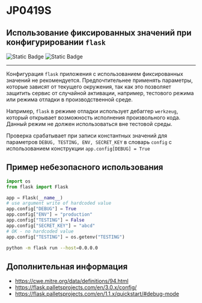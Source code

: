 # JP0419S
## Использование фиксированных значений при конфигурировании `flask`

![Static Badge](https://img.shields.io/badge/%D0%A1%D1%82%D0%B5%D0%BF%D0%B5%D0%BD%D1%8C%20%D0%BA%D1%80%D0%B8%D1%82%D0%B8%D1%87%D0%BD%D0%BE%D1%81%D1%82%D0%B8-%D0%92%D1%8B%D1%81%D0%BE%D0%BA%D0%B0%D1%8F-crimson?style=for-the-badge)
![Static Badge](https://img.shields.io/badge/%D0%94%D0%BE%D1%81%D1%82%D0%BE%D0%B2%D0%B5%D1%80%D0%BD%D0%BE%D1%81%D1%82%D1%8C%20%D0%BE%D0%BF%D1%80%D0%B5%D0%B4%D0%B5%D0%BB%D0%B5%D0%BD%D0%B8%D1%8F-%D1%81%D1%80%D0%B5%D0%B4%D0%BD%D1%8F%D1%8F-orange?style=for-the-badge)

----

Конфигурация `flask` приложения с использованием фиксированных значений не рекомендуется. Предпочтительнее применять параметры, которые зависят от текущего окружения, так как это позволяет защитить сервис от случайной активации, например, тестового режима или режима отладки в производственной среде.

Например, `flask` в режиме отладки использует дебаггер `werkzeug`, который открывает возможность исполнения произвольного кода. Данный режим не должен использоваться вне тестовой среды.

Проверка срабатывает при записи константных значений для параметров `DEBUG, TESTING, ENV, SECRET_KEY` в словарь `config` с использованием конструкции `app.config[DEBUG] = True`

## Пример небезопасного использования

```python linenums="1"
import os
from flask import Flask

app = Flask(__name__)
# use argument write of hardcoded value
app.config["DEBUG"] = True
app.config["ENV"] = "production"
app.config["TESTING"] = False
app.config["SECRET_KEY"] = "abcd"
# OK - no hardcoded value
app.config["TESTING"] = os.getenv("TESTING")
```

```bash
python -m flask run --host=0.0.0.0
```

## Дополнительная информация

* <https://cwe.mitre.org/data/definitions/94.html>
* <https://flask.palletsprojects.com/en/3.0.x/config/>
* <https://flask.palletsprojects.com/en/1.1.x/quickstart/#debug-mode>
